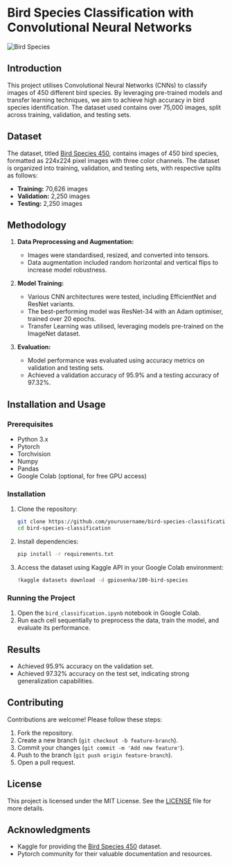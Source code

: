 # Bird Species Classification with Convolutional Neural Networks

![Bird Species](url-to-image.png)  <!-- Optional: Add a project-related image -->

## Introduction

This project utilises Convolutional Neural Networks (CNNs) to classify images of 450 different bird species. By leveraging pre-trained models and transfer learning techniques, we aim to achieve high accuracy in bird species identification. The dataset used contains over 75,000 images, split across training, validation, and testing sets.

## Dataset

The dataset, titled [Bird Species 450](https://www.kaggle.com/datasets/gpiosenka/100-bird-species), contains images of 450 bird species, formatted as 224x224 pixel images with three color channels. The dataset is organized into training, validation, and testing sets, with respective splits as follows:

- **Training:** 70,626 images
- **Validation:** 2,250 images
- **Testing:** 2,250 images

## Methodology

1. **Data Preprocessing and Augmentation:**
   - Images were standardised, resized, and converted into tensors.
   - Data augmentation included random horizontal and vertical flips to increase model robustness.

2. **Model Training:**
   - Various CNN architectures were tested, including EfficientNet and ResNet variants.
   - The best-performing model was ResNet-34 with an Adam optimiser, trained over 20 epochs.
   - Transfer Learning was utilised, leveraging models pre-trained on the ImageNet dataset.

3. **Evaluation:**
   - Model performance was evaluated using accuracy metrics on validation and testing sets.
   - Achieved a validation accuracy of 95.9% and a testing accuracy of 97.32%.

## Installation and Usage

### Prerequisites

- Python 3.x
- Pytorch
- Torchvision
- Numpy
- Pandas
- Google Colab (optional, for free GPU access)

### Installation

1. Clone the repository:
    ```bash
    git clone https://github.com/yourusername/bird-species-classification.git
    cd bird-species-classification
    ```

2. Install dependencies:
    ```bash
    pip install -r requirements.txt
    ```

3. Access the dataset using Kaggle API in your Google Colab environment:
    ```bash
    !kaggle datasets download -d gpiosenka/100-bird-species
    ```

### Running the Project

1. Open the `bird_classification.ipynb` notebook in Google Colab.
2. Run each cell sequentially to preprocess the data, train the model, and evaluate its performance.

## Results

- Achieved 95.9% accuracy on the validation set.
- Achieved 97.32% accuracy on the test set, indicating strong generalization capabilities.

## Contributing

Contributions are welcome! Please follow these steps:

1. Fork the repository.
2. Create a new branch (`git checkout -b feature-branch`).
3. Commit your changes (`git commit -m 'Add new feature'`).
4. Push to the branch (`git push origin feature-branch`).
5. Open a pull request.

## License

This project is licensed under the MIT License. See the [LICENSE](LICENSE.md) file for more details.

## Acknowledgments

- Kaggle for providing the [Bird Species 450](https://www.kaggle.com/datasets/gpiosenka/100-bird-species) dataset.
- Pytorch community for their valuable documentation and resources.
